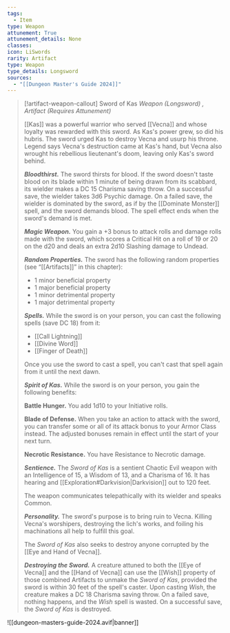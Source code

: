 ```yaml
---
tags:
  - Item
type: Weapon
attunement: True
attunement_details: None
classes:
icon: LiSwords
rarity: Artifact
type: Weapon
type_details: Longsword
sources: 
  - "[[Dungeon Master's Guide 2024]]"
---
```

>[!artifact-weapon-callout] Sword of Kas
>_Weapon (Longsword) , Artifact (Requires Attunement)_
>
>[[Kas]] was a powerful warrior who served [[Vecna]] and whose loyalty was rewarded with this sword. As Kas's power grew, so did his hubris. The sword urged Kas to destroy Vecna and usurp his throne. Legend says Vecna's destruction came at Kas's hand, but Vecna also wrought his rebellious lieutenant's doom, leaving only Kas's sword behind.
>
>**_Bloodthirst._** The sword thirsts for blood. If the sword doesn't taste blood on its blade within 1 minute of being drawn from its scabbard, its wielder makes a DC 15 Charisma saving throw. On a successful save, the wielder takes 3d6 Psychic damage. On a failed save, the wielder is dominated by the sword, as if by the [[Dominate Monster]] spell, and the sword demands blood. The spell effect ends when the sword's demand is met.
>
>**_Magic Weapon._** You gain a +3 bonus to attack rolls and damage rolls made with the sword, which scores a Critical Hit on a roll of 19 or 20 on the d20 and deals an extra 2d10 Slashing damage to Undead.
>
>**_Random Properties._** The sword has the following random properties (see “[[Artifacts]]” in this chapter):
>
>- 1 minor beneficial property
>- 1 major beneficial property
>- 1 minor detrimental property
>- 1 major detrimental property
>
>**_Spells._** While the sword is on your person, you can cast the following spells (save DC 18) from it:
>
>- [[Call Lightning]]
>- [[Divine Word]]
>- [[Finger of Death]]
>
>Once you use the sword to cast a spell, you can't cast that spell again from it until the next dawn.
>
>**_Spirit of Kas._** While the sword is on your person, you gain the following benefits:
>
>**Battle Hunger.** You add 1d10 to your Initiative rolls.
>
>**Blade of Defense.** When you take an action to attack with the sword, you can transfer some or all of its attack bonus to your Armor Class instead. The adjusted bonuses remain in effect until the start of your next turn.
>
>**Necrotic Resistance.** You have Resistance to Necrotic damage.
>
>**_Sentience._** The _Sword of Kas_ is a sentient Chaotic Evil weapon with an Intelligence of 15, a Wisdom of 13, and a Charisma of 16. It has hearing and [[Exploration#Darkvision\|Darkvision]] out to 120 feet.
>
>The weapon communicates telepathically with its wielder and speaks Common.
>
>**_Personality._** The sword's purpose is to bring ruin to Vecna. Killing Vecna's worshipers, destroying the lich's works, and foiling his machinations all help to fulfill this goal.
>
>The _Sword of Kas_ also seeks to destroy anyone corrupted by the [[Eye and Hand of Vecna]].
>
>**_Destroying the Sword._** A creature attuned to both the [[Eye of Vecna]] and the [[Hand of Vecna]] can use the [[Wish]] property of those combined Artifacts to unmake the _Sword of Kas_, provided the sword is within 30 feet of the spell's caster. Upon casting _Wish_, the creature makes a DC 18 Charisma saving throw. On a failed save, nothing happens, and the _Wish_ spell is wasted. On a successful save, the _Sword of Kas_ is destroyed.
>


![[dungeon-masters-guide-2024.avif|banner]]